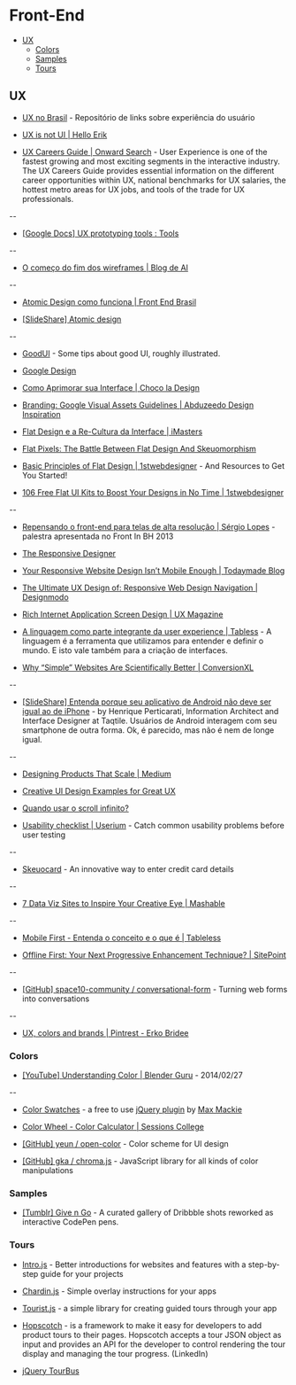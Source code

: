 # Front-End

<!-- toc -->

* [UX](#ux)
  * [Colors](#colors)
  * [Samples](#samples)
  * [Tours](#tours)

<!-- toc stop -->

## UX

* [UX no Brasil](http://www.uxnobrasil.org/) - Repositório de links sobre experiência do usuário

* [UX is not UI | Hello Erik](http://www.helloerik.com/ux-is-not-ui)

* [UX Careers Guide | Onward Search](http://www.onwardsearch.com/career-center/ux-careers-guide/) - User Experience is one of the fastest growing and most exciting segments in the interactive industry. The UX Careers Guide provides essential information on the different career opportunities within UX, national benchmarks for UX salaries, the hottest metro areas for UX jobs, and tools of the trade for UX professionals.

--

* [[Google Docs] UX prototyping tools : Tools](https://docs.google.com/spreadsheets/d/1-1CQ-eT8LsLGR7wH3AWZCK-Z9xN50QNuG_uMJjiZieI/pubhtml)

--

* [O começo do fim dos wireframes | Blog de AI](http://arquiteturadeinformacao.com/user-experience/o-comeco-do-fim-dos-wireframes/)

--

* [Atomic Design como funciona | Front End Brasil](http://www.frontendbrasil.com.br/tutoriais/atomic-design-como-funciona/)

* [[SlideShare] Atomic design](http://www.slideshare.net/bradfrostweb/atomic-design)

--

* [GoodUI](http://www.goodui.org/) - Some tips about good UI, roughly illustrated.

* [Google Design](http://www.google.com/design/)

* [Como Aprimorar sua Interface | Choco la Design](http://chocoladesign.com/aprimorar-interface)

* [Branding: Google Visual Assets Guidelines | Abduzeedo Design Inspiration](http://abduzeedo.com/branding-google-visual-assets-guidelines)

* [Flat Design e a Re-Cultura da Interface | iMasters](http://imasters.com.br/design-ux/teoria-do-design/flat-design-e-a-re-cultura-da-interface/)

* [Flat Pixels: The Battle Between Flat Design And Skeuomorphism](http://sachagreif.com/flat-pixels/)

* [Basic Principles of Flat Design | 1stwebdesigner](http://www.1stwebdesigner.com/design/flat-design-principles/) - And Resources to Get You Started!

* [106 Free Flat UI Kits to Boost Your Designs in No Time | 1stwebdesigner](http://www.1stwebdesigner.com/freebies/free-flat-ui-kits/)

--

* [Repensando o front-end para telas de alta resolução | Sérgio Lopes](http://sergiolopes.org/palestra-retina-web) - palestra apresentada no Front In BH 2013

* [The Responsive Designer](http://simonfosterdesign.com/blog/web-design/the-responsive-designer/)

* [Your Responsive Website Design Isn’t Mobile Enough | Todaymade Blog](https://todaymade.com/blog/responsive-content-management/)

* [The Ultimate UX Design of: Responsive Web Design Navigation | Designmodo](http://designmodo.com/ux-responsive-design-navigation)

* [Rich Internet Application Screen Design | UX Magazine](http://uxmag.com/articles/rich-internet-application-screen-design)

* [A linguagem como parte integrante da user experience | Tabless](http://tableless.com.br/a-linguagem-como-parte-integrante-da-user-experience/) - A linguagem é a ferramenta que utilizamos para entender e definir o mundo. E isto vale também para a criação de interfaces.

* [Why “Simple” Websites Are Scientifically Better | ConversionXL](http://conversionxl.com/why-simple-websites-are-scientifically-better/)

--

* [[SlideShare] Entenda porque seu aplicativo de Android não deve ser igual ao de iPhone](http://www.slideshare.net/hperticarati/contexto-e-familiaridade-porque-apps-de-android-no-devem-ser-iguais-aos-de-iphone) - by Henrique Perticarati, Information Architect and Interface Designer at Taqtile. Usuários de Android interagem com seu smartphone de outra forma. Ok, é parecido, mas não é nem de longe igual.

--

* [Designing Products That Scale | Medium](https://medium.com/p/c8f3001f709b)

* [Creative UI Design Examples for Great UX](http://www.awwwards.com/creative-ui-design-examples-for-great-ux.html)

* [Quando usar o scroll infinito?](http://blog.alexandremagno.net/2013/03/quando-usar-o-scroll-infinito/)

* [Usability checklist | Userium](http://userium.com/) - Catch common usability problems before user testing

--

* [Skeuocard](http://kenkeiter.com/skeuocard/) - An innovative way to enter credit card details

--

* [7 Data Viz Sites to Inspire Your Creative Eye | Mashable](http://mashable.com/2013/10/01/data-viz-sites)

--

* [Mobile First - Entenda o conceito e o que é | Tableless](http://tableless.com.br/mobile-first-a-arte-de-pensar-com-foco/)

* [Offline First: Your Next Progressive Enhancement Technique? | SitePoint](http://www.sitepoint.com/offline-first-next-progressive-enhancement-technique/)

--

* [[GitHub] space10-community / conversational-form](https://github.com/space10-community/conversational-form) - Turning web forms into conversations

--

* [UX, colors and brands | Pintrest - Erko Bridee](https://pinterest.com/erkobridee/ux-colors-and-brands/)


### Colors

* [[YouTube] Understanding Color | Blender Guru](https://www.youtube.com/watch?v=Qj1FK8n7WgY) - 2014/02/27

--

* [Color Swatches](http://maxmackie.com/jquery.swatches/) - a free to use [jQuery plugin](http://github.com/maxmackie/jquery.swatches) by [Max Mackie](http://maxmackie.com/)

* [Color Wheel - Color Calculator | Sessions College](http://www.sessions.edu/color-calculator)

* [[GitHub] yeun / open-color](https://github.com/yeun/open-color) - Color scheme for UI design

* [[GitHub] gka / chroma.js](https://github.com/gka/chroma.js) - JavaScript library for all kinds of color manipulations


### Samples

* [[Tumblr] Give n Go](http://give-n-go.tumblr.com/) - A curated gallery of Dribbble shots reworked as interactive CodePen pens.


### Tours

* [Intro.js](http://usablica.github.com/intro.js/) - Better introductions for websites and features with a step-by-step guide for your projects

* [Chardin.js](http://heelhook.github.com/chardin.js/) - Simple overlay instructions for your apps

* [Tourist.js](http://easelinc.github.io/tourist/) - a simple library for creating guided tours through your app

* [Hopscotch](http://linkedin.github.io/hopscotch/) - is a framework to make it easy for developers to add product tours to their pages. Hopscotch accepts a tour JSON object as input and provides an API for the developer to control rendering the tour display and managing the tour progress. (LinkedIn)

* [jQuery TourBus](http://ryanfunduk.com/jquery-tourbus/)
